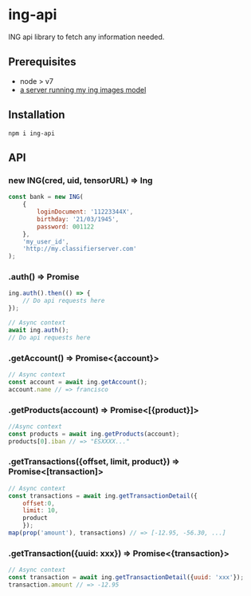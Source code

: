 # ing-api

ING api library to fetch any information needed.

## Prerequisites

- node > v7
- [a server running my ing images model](https://github.com/donflopez/ing-pinpad-recognition)

## Installation

`npm i ing-api`

## API

### new ING(cred, uid, tensorURL) => Ing

```javascript
const bank = new ING(
    {
        loginDocument: '11223344X',
        birthday: '21/03/1945',
        password: 001122
    },
    'my_user_id',
    'http://my.classifierserver.com'
);
```

### .auth() => Promise
```javascript
ing.auth().then(() => {
    // Do api requests here
});

// Async context
await ing.auth();
// Do api requests here
```

### .getAccount() => Promise<{account}>
```javascript
// Async context
const account = await ing.getAccount();
account.name // => francisco
```

### .getProducts(account) => Promise<[{product}]>
```javascript
//Async context
const products = await ing.getProducts(account);
products[0].iban // => "ESXXXX..."
```

### .getTransactions({offset, limit, product}) => Promise<[transaction]>
```javascript
// Async context
const transactions = await ing.getTransactionDetail({
    offset:0,
    limit: 10,
    product
    });
map(prop('amount'), transactions) // => [-12.95, -56.30, ...]
```

### .getTransaction({uuid: xxx}) => Promise<{transaction}>
```javascript
// Async context
const transaction = await ing.getTransactionDetail({uuid: 'xxx'});
transaction.amount // => -12.95
```
